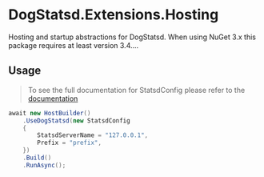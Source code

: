# DogStatsd.Extensions.Hosting
Hosting and startup abstractions for DogStatsd. When using NuGet 3.x this package requires at least version 3.4....

## Usage
> To see the full documentation for StatsdConfig please refer to the [documentation](https://github.com/DataDog/dogstatsd-csharp-client/blob/master/src/StatsdClient/StatsdConfig.cs)

```c#
await new HostBuilder()
    .UseDogStatsd(new StatsdConfig
    {
        StatsdServerName = "127.0.0.1",
        Prefix = "prefix",
    })
    .Build()
    .RunAsync();
```